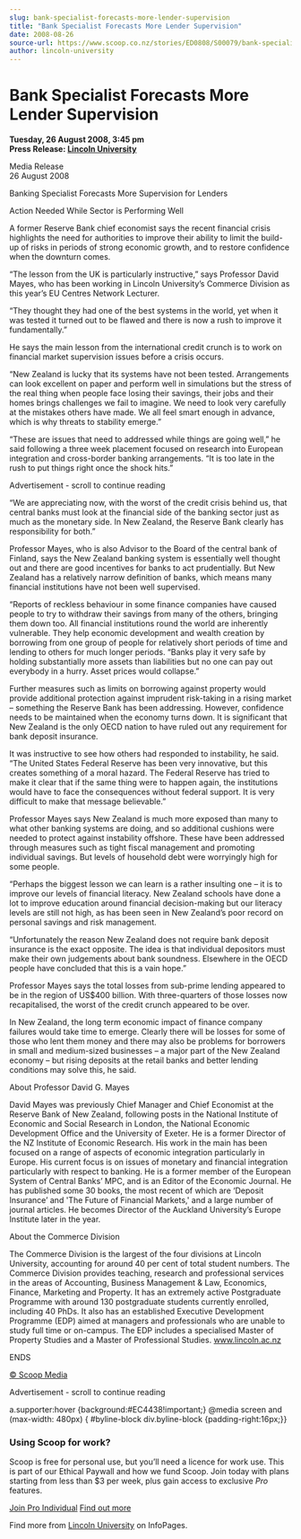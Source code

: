 ```yaml
---
slug: bank-specialist-forecasts-more-lender-supervision
title: "Bank Specialist Forecasts More Lender Supervision"
date: 2008-08-26
source-url: https://www.scoop.co.nz/stories/ED0808/S00079/bank-specialist-forecasts-more-lender-supervision.htm
author: lincoln-university
---
```

Bank Specialist Forecasts More Lender Supervision
=================================================

**Tuesday, 26 August 2008, 3:45 pm**  
**Press Release: [Lincoln University](https://info.scoop.co.nz/Lincoln_University)**

Media Release  
26 August 2008

  
Banking Specialist Forecasts More Supervision for Lenders

Action Needed While Sector is Performing Well

A former Reserve Bank chief economist says the recent financial crisis highlights the need for authorities to improve their ability to limit the build-up of risks in periods of strong economic growth, and to restore confidence when the downturn comes.

“The lesson from the UK is particularly instructive,” says Professor David Mayes, who has been working in Lincoln University’s Commerce Division as this year’s EU Centres Network Lecturer.

“They thought they had one of the best systems in the world, yet when it was tested it turned out to be flawed and there is now a rush to improve it fundamentally.”

He says the main lesson from the international credit crunch is to work on financial market supervision issues before a crisis occurs.

“New Zealand is lucky that its systems have not been tested. Arrangements can look excellent on paper and perform well in simulations but the stress of the real thing when people face losing their savings, their jobs and their homes brings challenges we fail to imagine. We need to look very carefully at the mistakes others have made. We all feel smart enough in advance, which is why threats to stability emerge.”

“These are issues that need to addressed while things are going well,” he said following a three week placement focused on research into European integration and cross-border banking arrangements. “It is too late in the rush to put things right once the shock hits.”

Advertisement - scroll to continue reading





“We are appreciating now, with the worst of the credit crisis behind us, that central banks must look at the financial side of the banking sector just as much as the monetary side. In New Zealand, the Reserve Bank clearly has responsibility for both.”

Professor Mayes, who is also Advisor to the Board of the central bank of Finland, says the New Zealand banking system is essentially well thought out and there are good incentives for banks to act prudentially. But New Zealand has a relatively narrow definition of banks, which means many financial institutions have not been well supervised.

“Reports of reckless behaviour in some finance companies have caused people to try to withdraw their savings from many of the others, bringing them down too. All financial institutions round the world are inherently vulnerable. They help economic development and wealth creation by borrowing from one group of people for relatively short periods of time and lending to others for much longer periods. “Banks play it very safe by holding substantially more assets than liabilities but no one can pay out everybody in a hurry. Asset prices would collapse.”

Further measures such as limits on borrowing against property would provide additional protection against imprudent risk-taking in a rising market – something the Reserve Bank has been addressing. However, confidence needs to be maintained when the economy turns down. It is significant that New Zealand is the only OECD nation to have ruled out any requirement for bank deposit insurance.

It was instructive to see how others had responded to instability, he said. “The United States Federal Reserve has been very innovative, but this creates something of a moral hazard. The Federal Reserve has tried to make it clear that if the same thing were to happen again, the institutions would have to face the consequences without federal support. It is very difficult to make that message believable.”

Professor Mayes says New Zealand is much more exposed than many to what other banking systems are doing, and so additional cushions were needed to protect against instability offshore. These have been addressed through measures such as tight fiscal management and promoting individual savings. But levels of household debt were worryingly high for some people.

“Perhaps the biggest lesson we can learn is a rather insulting one – it is to improve our levels of financial literacy. New Zealand schools have done a lot to improve education around financial decision-making but our literacy levels are still not high, as has been seen in New Zealand’s poor record on personal savings and risk management.

“Unfortunately the reason New Zealand does not require bank deposit insurance is the exact opposite. The idea is that individual depositors must make their own judgements about bank soundness. Elsewhere in the OECD people have concluded that this is a vain hope.”

Professor Mayes says the total losses from sub-prime lending appeared to be in the region of US$400 billion. With three-quarters of those losses now recapitalised, the worst of the credit crunch appeared to be over.

In New Zealand, the long term economic impact of finance company failures would take time to emerge. Clearly there will be losses for some of those who lent them money and there may also be problems for borrowers in small and medium-sized businesses – a major part of the New Zealand economy – but rising deposits at the retail banks and better lending conditions may solve this, he said.

  
About Professor David G. Mayes

David Mayes was previously Chief Manager and Chief Economist at the Reserve Bank of New Zealand, following posts in the National Institute of Economic and Social Research in London, the National Economic Development Office and the University of Exeter. He is a former Director of the NZ Institute of Economic Research. His work in the main has been focused on a range of aspects of economic integration particularly in Europe. His current focus is on issues of monetary and financial integration particularly with respect to banking. He is a former member of the European System of Central Banks’ MPC, and is an Editor of the Economic Journal. He has published some 30 books, the most recent of which are ‘Deposit Insurance’ and 'The Future of Financial Markets,' and a large number of journal articles. He becomes Director of the Auckland University’s Europe Institute later in the year.

  
About the Commerce Division

The Commerce Division is the largest of the four divisions at Lincoln University, accounting for around 40 per cent of total student numbers. The Commerce Division provides teaching, research and professional services in the areas of Accounting, Business Management & Law, Economics, Finance, Marketing and Property. It has an extremely active Postgraduate Programme with around 130 postgraduate students currently enrolled, including 40 PhDs. It also has an established Executive Development Programme (EDP) aimed at managers and professionals who are unable to study full time or on-campus. The EDP includes a specialised Master of Property Studies and a Master of Professional Studies. www.lincoln.ac.nz

  
ENDS

[© Scoop Media](http://www.scoop.co.nz/about/terms.html)  

Advertisement - scroll to continue reading



a.supporter:hover {background:#EC4438!important;} @media screen and (max-width: 480px) { #byline-block div.byline-block {padding-right:16px;}}

### Using Scoop for work?

Scoop is free for personal use, but you’ll need a licence for work use. This is part of our Ethical Paywall and how we fund Scoop. Join today with plans starting from less than $3 per week, plus gain access to exclusive _Pro_ features.  
  
[Join Pro Individual](https://pro.scoop.co.nz/Individual/?from=ProIn24) [Find out more](https://pro.scoop.co.nz/using-scoop-for-work/?from=ProIn24)

Find more from [Lincoln University](https://info.scoop.co.nz/Lincoln_University) on InfoPages.